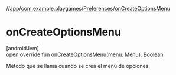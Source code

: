 //[app](../../../index.md)/[com.example.playgames](../index.md)/[Preferences](index.md)/[onCreateOptionsMenu](on-create-options-menu.md)

# onCreateOptionsMenu

[androidJvm]\
open override fun [onCreateOptionsMenu](on-create-options-menu.md)(menu: [Menu](https://developer.android.com/reference/kotlin/android/view/Menu.html)): [Boolean](https://kotlinlang.org/api/latest/jvm/stdlib/kotlin/-boolean/index.html)

Método que se llama cuando se crea el menú de opciones.

